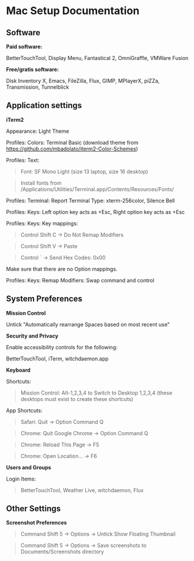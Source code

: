 # Mac Setup Documentation

## Software

**Paid software:**

BetterTouchTool, Display Menu, Fantastical 2, OmniGraffle, VMWare Fusion

**Free/gratis software:**

Disk Inventory X, Emacs, FileZilla, Flux, GIMP, MPlayerX, piZZa, Transmission, Tunnelblick


## Application settings

**iTerm2**

Appearance: Light Theme

Profiles: Colors: Terminal Basic (download theme from https://github.com/mbadolato/iterm2-Color-Schemes)

Profiles: Text:

> Font: SF Mono Light (size 13 laptop, size 16 desktop)

> Install fonts from /Applications/Utilities/Terminal.app/Contents/Resources/Fonts/

Profiles: Terminal: Report Terminal Type: xterm-256color, Silence Bell

Profiles: Keys: Left option key acts as +Esc, Right option key acts as +Esc

Profiles: Keys: Key mappings:

> Control Shift C -> Do Not Remap Modifiers

> Control Shift V -> Paste

> Control ` -> Send Hex Codes: 0x00

Make sure that there are no Option <arrow key> mappings.

Profiles: Keys: Remap Modifiers: Swap command and control

## System Preferences

**Mission Control**

Untick "Automatically rearrange Spaces based on most recent use"

**Security and Privacy**

Enable accessibility controls for the following:

BetterTouchTool, iTerm, witchdaemon.app

**Keyboard**

Shortcuts:

> Mission Control: Alt-1,2,3,4 to Switch to Desktop 1,2,3,4 (these desktops must exist to create these shortcuts)

App Shortcuts:

> Safari: Quit -> Option Command Q

> Chrome: Quit Google Chrome -> Option Command Q

> Chrome: Reload This Page -> F5

> Chrome: Open Location... -> F6

**Users and Groups**

Login Items:

> BetterTouchTool, Weather Live, witchdaemon, Flux

## Other Settings

**Screenshot Preferences**

> Command Shift 5 -> Options -> Untick Show Floating Thumbnail

> Command Shift 5 -> Options -> Save screenshots to Documents/Screenshots directory
